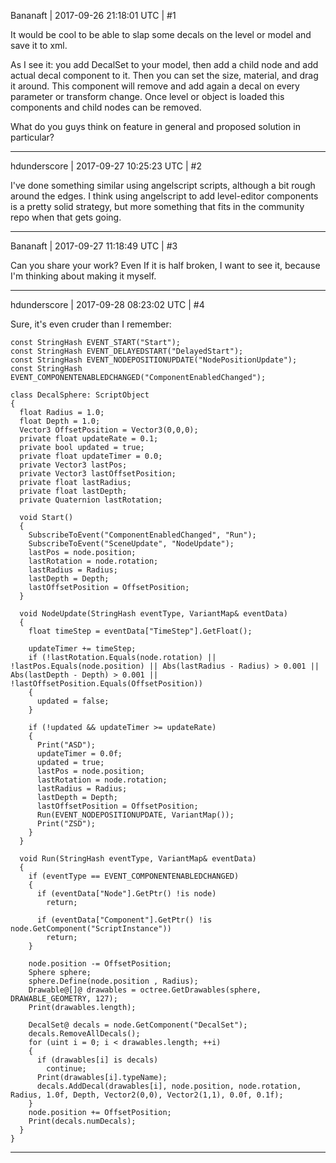 Bananaft | 2017-09-26 21:18:01 UTC | #1

It would be cool to be able to slap some decals on the level or model and save it to xml.

As I see it: you add DecalSet to your model, then add a child node and add actual decal component to it. Then you can set the size, material, and drag it around. This component will remove and add again a decal on every parameter or transform change. Once level or object is loaded this components and child nodes can be removed.

What do you guys think on feature in general and proposed solution in particular?

-------------------------

hdunderscore | 2017-09-27 10:25:23 UTC | #2

I've done something similar using angelscript scripts, although a bit rough around the edges. I think using angelscript to add level-editor components is a pretty solid strategy, but more something that fits in the community repo when that gets going.

-------------------------

Bananaft | 2017-09-27 11:18:49 UTC | #3

Can you share your work? Even If it is half broken, I want to see it, because I'm thinking about making it myself.

-------------------------

hdunderscore | 2017-09-28 08:23:02 UTC | #4

Sure, it's even cruder than I remember:

    const StringHash EVENT_START("Start");
    const StringHash EVENT_DELAYEDSTART("DelayedStart");
    const StringHash EVENT_NODEPOSITIONUPDATE("NodePositionUpdate");
    const StringHash EVENT_COMPONENTENABLEDCHANGED("ComponentEnabledChanged");

    class DecalSphere: ScriptObject
    {
      float Radius = 1.0;
      float Depth = 1.0;
      Vector3 OffsetPosition = Vector3(0,0,0);
      private float updateRate = 0.1;
      private bool updated = true;
      private float updateTimer = 0.0;
      private Vector3 lastPos;
      private Vector3 lastOffsetPosition;
      private float lastRadius;
      private float lastDepth;
      private Quaternion lastRotation;

      void Start()
      {
        SubscribeToEvent("ComponentEnabledChanged", "Run");
        SubscribeToEvent("SceneUpdate", "NodeUpdate");
        lastPos = node.position;
        lastRotation = node.rotation;
        lastRadius = Radius;
        lastDepth = Depth;
        lastOffsetPosition = OffsetPosition;
      }

      void NodeUpdate(StringHash eventType, VariantMap& eventData)
      {
        float timeStep = eventData["TimeStep"].GetFloat();

        updateTimer += timeStep;
        if (!lastRotation.Equals(node.rotation) || !lastPos.Equals(node.position) || Abs(lastRadius - Radius) > 0.001 || Abs(lastDepth - Depth) > 0.001 || !lastOffsetPosition.Equals(OffsetPosition))
        {
          updated = false;
        }

        if (!updated && updateTimer >= updateRate)
        {
          Print("ASD");
          updateTimer = 0.0f;
          updated = true;
          lastPos = node.position;
          lastRotation = node.rotation;
          lastRadius = Radius;
          lastDepth = Depth;
          lastOffsetPosition = OffsetPosition;
          Run(EVENT_NODEPOSITIONUPDATE, VariantMap());
          Print("ZSD");
        }
      }

      void Run(StringHash eventType, VariantMap& eventData)
      {
        if (eventType == EVENT_COMPONENTENABLEDCHANGED)
        {
          if (eventData["Node"].GetPtr() !is node)
            return;

          if (eventData["Component"].GetPtr() !is node.GetComponent("ScriptInstance"))
            return;
        }

        node.position -= OffsetPosition;
        Sphere sphere;
        sphere.Define(node.position , Radius);
        Drawable@[]@ drawables = octree.GetDrawables(sphere, DRAWABLE_GEOMETRY, 127);
        Print(drawables.length);

        DecalSet@ decals = node.GetComponent("DecalSet");
        decals.RemoveAllDecals();
        for (uint i = 0; i < drawables.length; ++i)
        {
          if (drawables[i] is decals)
            continue;
          Print(drawables[i].typeName);
          decals.AddDecal(drawables[i], node.position, node.rotation, Radius, 1.0f, Depth, Vector2(0,0), Vector2(1,1), 0.0f, 0.1f);
        }
        node.position += OffsetPosition;
        Print(decals.numDecals);
      }
    }

-------------------------

